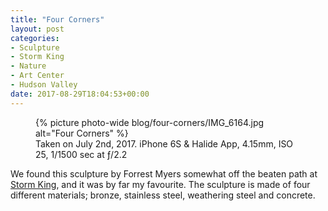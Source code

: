 ```yaml
---
title: "Four Corners"
layout: post
categories:
- Sculpture
- Storm King
- Nature
- Art Center
- Hudson Valley
date: 2017-08-29T18:04:53+00:00
---
```


<figure class="photo-wide">
  {% picture photo-wide blog/four-corners/IMG_6164.jpg alt="Four Corners" %}
  <figcaption>Taken on July 2nd, 2017. iPhone 6S & Halide App, 4.15mm, ISO 25, 1/1500 sec at ƒ/2.2</figcaption>
</figure>

We found this sculpture by Forrest Myers somewhat off the beaten path at [Storm
King](http://stormking.org), and it was by far my favourite. The sculpture is made of four different
materials; bronze, stainless steel, weathering steel and concrete.
